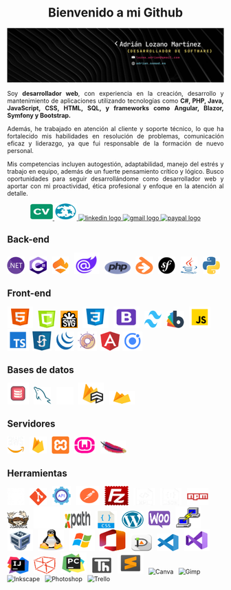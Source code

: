 <h1 align="center">Bienvenido a mi Github</h1>

<div align="center">
  <img src="asset/banner.png"  />
</div>



<p align="justify">Soy <b>desarrollador web</b>, con experiencia en la creación, desarrollo y mantenimiento de aplicaciones utilizando tecnologías como <b>C#, PHP, Java, JavaScript, CSS, HTML, SQL, y frameworks como Angular, Blazor, Symfony y Bootstrap.</b></p>
<p align="justify">Además, he trabajado en atención al cliente y soporte técnico, lo que ha fortalecido mis habilidades en resolución de problemas, comunicación eficaz y liderazgo, ya que fui responsable de la formación de nuevo personal.</p>
<p align="justify">Mis competencias incluyen autogestión, adaptabilidad, manejo del estrés y trabajo en equipo, además de un fuerte pensamiento crítico y lógico. Busco oportunidades para seguir desarrollándome como desarrollador web y aportar con mi proactividad, ética profesional y enfoque en la atención al detalle.</p>

<div align="center">
        <a href="AdrianLozanoMartinez.pdf" download="asset/AdrianLozanoMartinez.pdf" target="_blank" target="_blank"> <img src="asset/cv.svg" width="52" height="40" alt="Descargar CV" title="Descargar CV" />
  </a>
    <a href="https://adrian.somad.es" target="_blank"><img src="asset/portfolio.svg" width="52" height="40" alt="Portfolio" title="Portfolio" />
  </a>
  <a href="https://www.linkedin.com/in/adrilozamar" target="_blank"><img src="https://raw.githubusercontent.com/maurodesouza/profile-readme-generator/master/src/assets/icons/social/linkedin/default.svg" width="52" height="40" alt="linkedin logo" title="Linkedin" />
  </a>
  <a href="mailto:lozma.adrian@gmail.com" target="_blank"><img src="https://raw.githubusercontent.com/maurodesouza/profile-readme-generator/master/src/assets/icons/social/gmail/default.svg" width="52" height="40" alt="gmail logo" title="Email" />
  </a>
  <a href="https://www.paypal.com/donate/?hosted_button_id=A23LFL66549S8" target="_blank"><img src="https://raw.githubusercontent.com/maurodesouza/profile-readme-generator/master/src/assets/icons/social/paypal/default.svg" width="52" height="40" alt="paypal logo" title="Paypal" />
  </a>
</div>


<h2 align="left">Back-end</h2>

<div align="left">
  <img src="asset/net.png" class="logo" alt=".Net" title=".Net" height="40" width="40"> &nbsp;
  <img src="asset/csharp.svg" class="logo" alt="C#" title="C#" height="40" width="40"> &nbsp;
  <img src="asset/linq.png" class="logo" alt="Linq" title="Linq" height="40" width="40"> &nbsp;
  <img src="asset/blazor.svg" class="logo" alt="Blazor" title="Blazor" height="50" width="60"> &nbsp;
  <img src="asset/php.svg" class="logo" alt="PHP" title="PHP" height="30" width="60"> &nbsp;
  <img src="asset/doctrine.svg" class="logo" alt="Doctrine (ORM)" title="Doctrine (ORM)" height="40" width="40"> &nbsp;
  <img src="asset/symfony.png" class="logo" alt="Symfony" title="Symfony" height="40" width="40"> &nbsp;
  <img src="asset/java.png" class="logo" alt="Java" title="Java" height="40" width="40"> &nbsp;
  <img src="asset/python.svg" class="logo" alt="Python" title="Python" height="40" width="40">
</div>

<h2 align="left">Front-end</h2>

<div align="left">
  <img src="asset/html.svg" class="logo" alt="Html" title="Html" height="50" width="60"> &nbsp;
  <img src="asset/canvas.png" class="logo" alt="Canvas" title="Canvas" height="40" width="40"> &nbsp;
  <img src="asset/svg.svg" class="logo" alt="Svg" title="Svg" height="40" width="40"> &nbsp;
  <img src="asset/css.svg" class="logo" alt="Css" title="Css" height="50" width="60"> &nbsp;
  <img src="asset/bootstrap.svg" class="logo" alt="Bootstrap" title="Bootstrap" height="50" width="60"> &nbsp;
  <img src="asset/tailwind.png" class="logo" alt="Tailwind" title="Tailwind" height="40" width="40"> &nbsp;
  <img src="asset/bootswatch.svg" class="logo" alt="Bootswatch" title="Bootswatch" height="40" width="40"> &nbsp;
  <img src="asset/javascript.svg" class="logo" alt="JavaScript" title="JavaScript" height="50" width="50"> &nbsp;
  <img src="asset/typescript.svg" class="logo" alt="Typescript" title="Typescript" height="50" width="50">&nbsp;
    <img src="asset/ajax.png" class="logo" alt="Ajax" title="Ajax" height="45" width="45">&nbsp;
    <img src="asset/jquery.svg" class="logo" alt="Jquery" title="Jquery" height="45" width="45">&nbsp;
    <img src="asset/sweetalert2.png" class="logo" alt="Sweetalert" title="Sweetalert" height="45" width="45">&nbsp;
    <img src="asset/angular.svg" class="logo" alt="Angular" title="Angular" height="45" width="45">&nbsp;
    <img src="asset/ionic.svg" class="logo" alt="Ionic" title="Ionic" height="45" width="45">
</div>

<h2 align="left">Bases de datos</h2>

<div align="left">
  <img src="asset/sql.png" class="logo" alt="SQL" title="SQL" height="50" width="50"> &nbsp;
  <img src="asset/mysql.svg" class="logo" alt="MySQL" title="MySQL" height="40" width="40"> &nbsp;
  <img src="asset/SQLite.svg" class="logo" alt="SQLite" title="SQLite" height="40" width="40"> &nbsp;
  <img src="asset/cloudFirestore.svg" class="logo" alt="Cloud Firestore" title="Cloud Firestore" height="50" width="60"> &nbsp;
  <img src="asset/firebase.png" class="logo" alt="Realtime Database" title="Realtime Database" height="30" width="60"> &nbsp;
</div>

<h2 align="left">Servidores</h2>

<div align="left">
  <img src="asset/aws.png" class="logo" alt="AWS" title="AWS" height="40" width="40"> &nbsp;
  <img src="asset/firebase.png" class="logo" alt="Firebase" title="Firebase" height="40" width="40"> &nbsp;
  <img src="asset/xampp.svg" class="logo" alt="Xampp" title="Xampp" height="40" width="40"> &nbsp;
  <img src="asset/wamp.png" class="logo" alt="Wamp" title="Wamp" height="40" width="50"> &nbsp;
  <img src="asset/apache.svg" class="logo" alt="Apache" title="Apache" height="30" width="60"> &nbsp;
</div>

<h2 align="left">Herramientas</h2>

<div align="left">
  <img src="asset/github.png" class="logo" alt="Github" title="Github" height="40" width="40"> &nbsp;
  <img src="asset/git.svg" class="logo" alt="Git" title="Git" height="40" width="40"> &nbsp;
  <img src="asset/api.png" class="logo" alt="Rest API" title="Rest API" height="45" width="45"> &nbsp;
  <img src="asset/postman.svg" class="logo" alt="Postman" title="Postman" height="45" width="55"> &nbsp;
  <img src="asset/filezilla.svg" class="logo" alt="Filezilla" title="Filezilla" height="45" width="55"> &nbsp;
  <img src="asset/xml.png" class="logo" alt="Xml" title="Xml" height="40" width="50"> &nbsp;
  <img src="asset/json.png" class="logo" alt="Json" title="Json" height="40" width="50"> &nbsp;
  <img src="asset/npm.svg" class="logo" alt="Npm" title="Npm" height="40" width="50"> &nbsp;
  <img src="asset/composer.svg" class="logo" alt="Npm" title="Npm" height="40" width="50"> &nbsp;
  <img src="asset/markdown.svg" class="logo" alt="Markdown" title="Markdown" height="50" width="60"> &nbsp;
  <img src="asset/xpath.png" class="logo" alt="Xpath" title="Xpath" height="40" width="60"> &nbsp;
  <img src="asset/cssSelector.png" class="logo" alt="Css Selector" title="Css Selector" height="40" width="50"> &nbsp;
  <img src="asset/Wordpress.png" class="logo" alt="WordPress" title="WordPress" height="40" width="50"> &nbsp;
  <img src="asset/woocommerce.png" class="logo" alt="Woocommerce" title="Woocommerce" height="40" width="50"> &nbsp;
  <img src="asset/putty.svg" class="logo" alt="Putty" title="Putty" height="50" width="60"> &nbsp;
    <img src="asset/virtualbox.svg" class="logo" alt="Virtual Box" title="Virtual Box" height="50" width="60"> &nbsp;
    <img src="asset/linux.svg" class="logo" alt="Linux" title="Linux" height="50" width="60"> &nbsp;
    <img src="asset/windows.svg" class="logo" alt="Windows" title="Windows" height="50" width="60"> &nbsp;
    <img src="asset/office.svg" class="logo" alt="Office" title="Office" height="50" width="60"> &nbsp;
    <img src="asset/dia.png" class="logo" alt="Dia" title="Dia" height="40" width="50"> &nbsp;
    <img src="asset/visualStudioCode.svg" class="logo" alt="Visual Studio Code" title="Visual Studio Code" height="40" width="50"> &nbsp;
    <img src="asset/visualStudioComunity.png" class="logo" alt="Visual Studio Comunity" title="Visual Studio Comunity" height="50" width="60"> &nbsp;
    <img src="asset/intelliJ.png" class="logo" alt="IntelliJ" title="IntelliJ" height="40" width="50"> &nbsp;
    <img src="asset/netbeans.svg" class="logo" alt="Netbeans" title="Netbeans" height="40" width="50"> &nbsp;
    <img src="asset/pyCharm.svg" class="logo" alt="PyCharm" title="PyCharm" height="50" width="60"> &nbsp;
    <img src="asset/thonny.png" class="logo" alt="Thonny" title="Thonny" height="40" width="50"> &nbsp;
    <img src="asset/sublimeText.png" class="logo" alt="SublimeText" title="SublimeText" height="50" width="60"> &nbsp;
    <img src="asset/canva.png" class="logo" alt="Canva" title="Canva" height="50" width="60"> &nbsp;
    <img src="asset/gimp.png" class="logo" alt="Gimp" title="Gimp" height="50" width="60"> &nbsp;
    <img src="asset/inkscape.png" class="logo" alt="Inkscape" title="Inkscape" height="50" width="60"> &nbsp;
    <img src="asset/photoshop.png" class="logo" alt="Photoshop" title="Photoshop" height="50" width="60"> &nbsp;
    <img src="asset/trello.png" class="logo" alt="Trello" title="Trello" height="50" width="60"> &nbsp;
</div>

